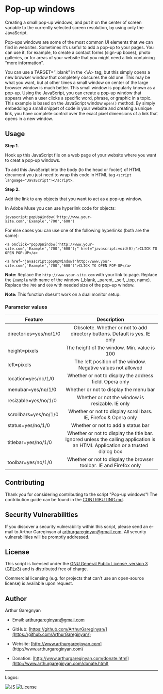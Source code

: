 # Pop-up windows

Creating a small pop-up windows, and put it on the center of screen variable to the currently selected screen resolution, by using only the JavaScript.

Pop-ups windows are some of the most common UI elements that we can find in websites. Sometimes it’s useful to add a pop-up to your pages. You can use it, for example, to create a contact forms (sign-up boxes), photo galleries, or for areas of your website that you might need a link containing “more information”.

You can use a TARGET=”_blank” in the <\A> tag, but this simply opens a new browser window that completely obscures the old one. This may be what you want, but at other times a small window on center of the large browser window is much better. This small window is popularly known as a pop-up. Using the JavaScript, you can create a pop-up window that appears when a user clicks a specific word, phrase, or graphic in a topic. This example is based on the JavaScript window `open()` method. By simply embedding a small snippet of code in your website and creating a unique link, you have complete control over the exact pixel dimensions of a link that opens in a new window.


## Usage

**Step 1.**

Hook up this JavaScript file on a web page of your website where you want to creat a pop-up windows.

To add this JavaScript into the body (to the head or footer) of HTML document you just need to wrap this code in HTML tag `<script language="JavaScript"></script>`.


**Step 2.**

Add the link to any objects that you want to act as a pop-up window.

In Adobe Muse you can use hyperlink code for objects:
```
javascript:popUpWindow('http://www.your-site.com','Example','700','600')
```

For else cases you can use one of the following hyperlinks (both are the same):
```
<a onclick="popUpWindow('http://www.your-site.com','Example','700','600');" href="javascript:void(0);">CLICK TO OPEN POP-UP</a>
```
```
<a href="javascript:popUpWindow('http://www.your-site.com','Example','700','600')">CLICK TO OPEN POP-UP</a>
```

**Note:** Replace the `http://www.your-site.com` with your link to page. Replace the `Example` with name of the window (_blank, _parent, _self, _top, name). Replace the `700` and `600` with needed size of the pop-up window.

**Note:** This function doesn’t work on a dual monitor setup.

### Parameter values

| Feature                |                                                           Description                                                          |
|------------------------|:------------------------------------------------------------------------------------------------------------------------------:|
| directories=yes/no/1/0 |                           Obsolete. Whether or not to add directory buttons. Default is yes. IE only                           |
| height=pixels          |                                           The height of the window. Min. value is 100                                          |
| left=pixels            |                                  The left position of the window. Negative values not allowed                                  |
| location=yes/no/1/0    | Whether or not to display the address field. Opera only                                                                        |
| menubar=yes/no/1/0     | Whether or not to display the menu bar                                                                                         |
| resizable=yes/no/1/0   | Whether or not the window is resizable. IE only                                                                                |
| scrollbars=yes/no/1/0  | Whether or not to display scroll bars. IE, Firefox & Opera only                                                                |
| status=yes/no/1/0      | Whether or not to add a status bar                                                                                             |
| titlebar=yes/no/1/0    | Whether or not to display the title bar. Ignored unless the calling application is an HTML Application or a trusted dialog box |
| toolbar=yes/no/1/0     | Whether or not to display the browser toolbar. IE and Firefox only                                                             |                                                           


## Contributing

Thank you for considering contributing to the script "Pop-up windows"! The contribution guide can be found in the [CONTRIBUTING.md](https://github.com/ArthurGareginyan/pop-up-windows/blob/master/CONTRIBUTING.md).


## Security Vulnerabilities

If you discover a security vulnerability within this script, please send an e-mail to Arthur Gareginyan at arthurgareginyan@gmail.com. All security vulnerabilities will be promptly addressed.


## License

This script is licensed under the [GNU General Public License, version 3 (GPLv3)](http://www.gnu.org/licenses/gpl-3.0.html) and is distributed free of charge.

Commercial licensing (e.g. for projects that can’t use an open-source license) is available upon request.


## Author

Arthur Garegnyan

* Email: arthurgareginyan@gmail.com

* GitHub: [https://github.com/ArthurGareginyan/](https://github.com/ArthurGareginyan/)

* Website: [http://www.arthurgareginyan.com](http://www.arthurgareginyan.com)

* Donation: [http://www.arthurgareginyan.com/donate.html](http://www.arthurgareginyan.com/donate.html)

---
Logos:

[![JS](https://dl.dropboxusercontent.com/s/zumy31fjzyj4p6z/JavaScript.png)]()
[![License](http://www.gnu.org/graphics/gplv3-127x51.png)](http://www.gnu.org/licenses/gpl-3.0.html)

